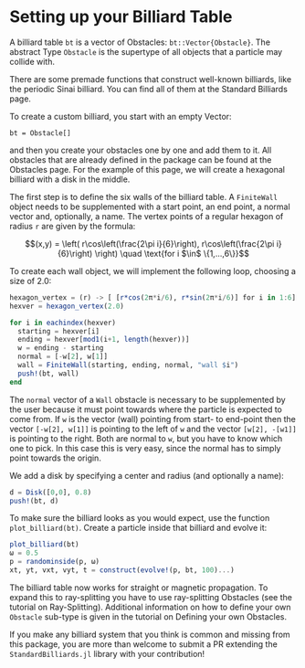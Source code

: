 # Setting up your Billiard Table
A billiard table `bt` is a vector of Obstacles: `bt::Vector{Obstacle}`. 
The abstract Type `Obstacle` is the supertype of all objects that a particle may collide with.

There are some premade functions that construct well-known billiards, like the periodic Sinai billiard.
You can find all of them at the Standard Billiards page.

To create a custom billiard, you start with an empty Vector:
```
bt = Obstacle[]
```
and then you create your obstacles one by one and add them to it. All obstacles that are already defined in the package
can be found at the Obstacles page. For the example of this page, we will create a hexagonal billiard with a disk in the middle.

The first step is to define the six walls of the billiard table. A `FiniteWall` object needs to be supplemented with a start point, an end point, a normal vector and, optionally, a name. The vertex points of a regular hexagon of radius `r` are given by the formula:
```math
(x,y) = \left( r\cos\left(\frac{2\pi i}{6}\right), r\cos\left(\frac{2\pi i}{6}\right) \right) \quad \text{for i $\in$ \{1,...,6\}}
```
To create each wall object, we will implement the following loop, choosing a size of 2.0:
```julia
hexagon_vertex = (r) -> [ [r*cos(2π*i/6), r*sin(2π*i/6)] for i in 1:6]
hexver = hexagon_vertex(2.0)

for i in eachindex(hexver)
  starting = hexver[i]
  ending = hexver[mod1(i+1, length(hexver))]
  w = ending - starting
  normal = [-w[2], w[1]]
  wall = FiniteWall(starting, ending, normal, "wall $i")
  push!(bt, wall)
end
```
The `normal` vector of a `Wall` obstacle is necessary to be supplemented by the user because it must point towards where the particle is expected to come from. If `w` is the vector (wall) pointing from start- to end-point then the vector `[-w[2], w[1]]` is pointing to the left of `w` and the vector `[w[2], -[w1]]` is pointing to the right. Both are normal to `w`, but you have to know which one to pick. In this case this is very easy, since the normal has to simply point towards the origin.

We add a disk by specifying a center and radius (and optionally a name): 
```julia
d = Disk([0,0], 0.8)
push!(bt, d)
```
To make sure the billiard looks as you would expect, use the function `plot_billiard(bt)`. Create a particle inside that billiard and evolve it:
```julia
plot_billiard(bt)
ω = 0.5
p = randominside(p, ω)
xt, yt, vxt, vyt, t = construct(evolve!(p, bt, 100)...)
```
    
The billiard table now works for straight or magnetic propagation. To expand this to ray-splitting you have to use ray-splitting Obstacles (see the tutorial on Ray-Splitting). Additional information on how to define your own `Obstacle` sub-type is given in the tutorial on Defining your own Obstacles.

If you make any billiard system that you think is common and missing from this package, you are more than welcome to submit a PR extending the `StandardBilliards.jl` library with your contribution!
    
